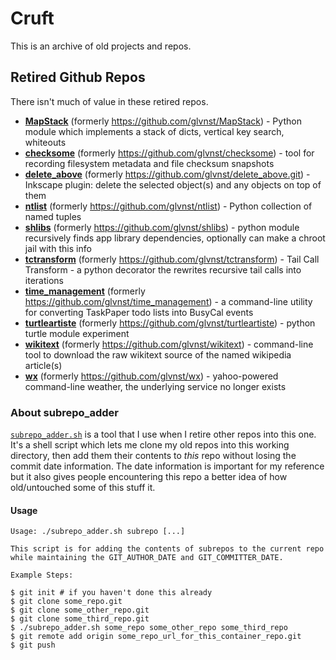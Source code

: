 # Cruft

This is an archive of old projects and repos.

## Retired Github Repos

There isn't much of value in these retired repos.

* [**MapStack**](MapStack) (formerly <https://github.com/glvnst/MapStack>) - Python module which implements a stack of dicts, vertical key search, whiteouts
* [**checksome**](checksome) (formerly <https://github.com/glvnst/checksome>) - tool for recording filesystem metadata and file checksum snapshots
* [**delete_above**](delete_above) (formerly <https://github.com/glvnst/delete_above.git>) - Inkscape plugin: delete the selected object(s) and any objects on top of them
* [**ntlist**](ntlist) (formerly <https://github.com/glvnst/ntlist>) - Python collection of named tuples
* [**shlibs**](shlibs) (formerly <https://github.com/glvnst/shlibs>) - python module recursively finds app library dependencies, optionally can make a chroot jail with this info
* [**tctransform**](tctransform) (formerly <https://github.com/glvnst/tctransform>) - Tail Call Transform - a python decorator the rewrites recursive tail calls into iterations
* [**time_management**](time_management) (formerly <https://github.com/glvnst/time_management>) - a command-line utility for converting TaskPaper todo lists into BusyCal events
* [**turtleartiste**](turtleartiste) (formerly <https://github.com/glvnst/turtleartiste>) - python turtle module experiment
* [**wikitext**](wikitext) (formerly <https://github.com/glvnst/wikitext>) - command-line tool to download the raw wikitext source of the named wikipedia article(s)
* [**wx**](wx) (formerly <https://github.com/glvnst/wx>) - yahoo-powered command-line weather, the underlying service no longer exists

### About subrepo_adder

[`subrepo_adder.sh`](subrepo_adder.sh) is a tool that I use when I retire other repos into this one. It's a shell script which lets me clone my old repos into this working directory, then add them their contents to *this* repo without losing the commit date information. The date information is important for my reference but it also gives people encountering this repo a better idea of how old/untouched some of this stuff it.

#### Usage

```
Usage: ./subrepo_adder.sh subrepo [...]

This script is for adding the contents of subrepos to the current repo
while maintaining the GIT_AUTHOR_DATE and GIT_COMMITTER_DATE.

Example Steps:

$ git init # if you haven't done this already
$ git clone some_repo.git
$ git clone some_other_repo.git
$ git clone some_third_repo.git
$ ./subrepo_adder.sh some_repo some_other_repo some_third_repo
$ git remote add origin some_repo_url_for_this_container_repo.git
$ git push
```